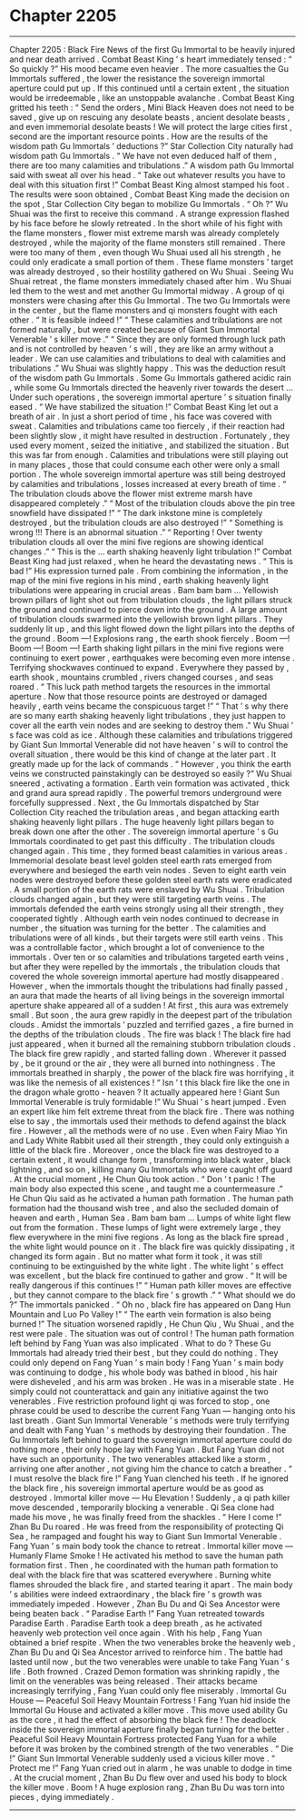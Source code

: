 
# Chapter 2205


---

Chapter 2205 : Black Fire
News of the first Gu Immortal to be heavily injured and near death arrived .
Combat Beast King ’ s heart immediately tensed : “ So quickly ?”
His mood became even heavier .
The more casualties the Gu Immortals suffered , the lower the resistance the sovereign immortal aperture could put up . If this continued until a certain extent , the situation would be irredeemable , like an unstoppable avalanche .
Combat Beast King gritted his teeth : “ Send the orders , Mini Black Heaven does not need to be saved , give up on rescuing any desolate beasts , ancient desolate beasts , and even immemorial desolate beasts ! We will protect the large cities first , second are the important resource points . How are the results of the wisdom path Gu Immortals ’ deductions ?”
Star Collection City naturally had wisdom path Gu Immortals .
“ We have not even deduced half of them , there are too many calamities and tribulations .” A wisdom path Gu Immortal said with sweat all over his head .
“ Take out whatever results you have to deal with this situation first !” Combat Beast King almost stamped his foot .
The results were soon obtained , Combat Beast King made the decision on the spot , Star Collection City began to mobilize Gu Immortals .
“ Oh ?” Wu Shuai was the first to receive this command .
A strange expression flashed by his face before he slowly retreated .
In the short while of his fight with the flame monsters , flower mist extreme marsh was already completely destroyed , while the majority of the flame monsters still remained .
There were too many of them , even though Wu Shuai used all his strength , he could only eradicate a small portion of them .
These flame monsters ’ target was already destroyed , so their hostility gathered on Wu Shuai .
Seeing Wu Shuai retreat , the flame monsters immediately chased after him .
Wu Shuai led them to the west and met another Gu Immortal midway . A group of qi monsters were chasing after this Gu Immortal .
The two Gu Immortals were in the center , but the flame monsters and qi monsters fought with each other .
“ It is feasible indeed !”
“ These calamities and tribulations are not formed naturally , but were created because of Giant Sun Immortal Venerable ’ s killer move .”
“ Since they are only formed through luck path and is not controlled by heaven ’ s will , they are like an army without a leader . We can use calamities and tribulations to deal with calamities and tribulations .”
Wu Shuai was slightly happy .
This was the deduction result of the wisdom path Gu Immortals .
Some Gu Immortals gathered acidic rain , while some Gu Immortals directed the heavenly river towards the desert …
Under such operations , the sovereign immortal aperture ’ s situation finally eased .
“ We have stabilized the situation !” Combat Beast King let out a breath of air . In just a short period of time , his face was covered with sweat .
Calamities and tribulations came too fiercely , if their reaction had been slightly slow , it might have resulted in destruction . Fortunately , they used every moment , seized the initiative , and stabilized the situation .
But this was far from enough .
Calamities and tribulations were still playing out in many places , those that could consume each other were only a small portion .
The whole sovereign immortal aperture was still being destroyed by calamities and tribulations , losses increased at every breath of time .
“ The tribulation clouds above the flower mist extreme marsh have disappeared completely .”
“ Most of the tribulation clouds above the pin tree snowfield have dissipated !”
“ The dark inkstone mine is completely destroyed , but the tribulation clouds are also destroyed !”
“ Something is wrong !!! There is an abnormal situation .”
“ Reporting ! Over twenty tribulation clouds all over the mini five regions are showing identical changes .”
“ This is the … earth shaking heavenly light tribulation !”
Combat Beast King had just relaxed , when he heard the devastating news .
“ This is bad !” His expression turned pale . From combining the information , in the map of the mini five regions in his mind , earth shaking heavenly light tribulations were appearing in crucial areas .
Bam bam bam …
Yellowish brown pillars of light shot out from tribulation clouds , the light pillars struck the ground and continued to pierce down into the ground .
A large amount of tribulation clouds swarmed into the yellowish brown light pillars . They suddenly lit up , and this light flowed down the light pillars into the depths of the ground .
Boom —!
Explosions rang , the earth shook fiercely .
Boom —!
Boom —!
Boom —!
Earth shaking light pillars in the mini five regions were continuing to exert power , earthquakes were becoming even more intense .
Terrifying shockwaves continued to expand . Everywhere they passed by , earth shook , mountains crumbled , rivers changed courses , and seas roared .
“ This luck path method targets the resources in the immortal aperture . Now that those resource points are destroyed or damaged heavily , earth veins became the conspicuous target !”
“ That ’ s why there are so many earth shaking heavenly light tribulations , they just happen to cover all the earth vein nodes and are seeking to destroy them .”
Wu Shuai ’ s face was cold as ice .
Although these calamities and tribulations triggered by Giant Sun Immortal Venerable did not have heaven ’ s will to control the overall situation , there would be this kind of change at the later part . It greatly made up for the lack of commands .
“ However , you think the earth veins we constructed painstakingly can be destroyed so easily ?”
Wu Shuai sneered , activating a formation .
Earth vein formation was activated , thick and grand aura spread rapidly . The powerful tremors underground were forcefully suppressed .
Next , the Gu Immortals dispatched by Star Collection City reached the tribulation areas , and began attacking earth shaking heavenly light pillars .
The huge heavenly light pillars began to break down one after the other . The sovereign immortal aperture ’ s Gu Immortals coordinated to get past this difficulty .
The tribulation clouds changed again . This time , they formed beast calamities in various areas . Immemorial desolate beast level golden steel earth rats emerged from everywhere and besieged the earth vein nodes .
Seven to eight earth vein nodes were destroyed before these golden steel earth rats were eradicated . A small portion of the earth rats were enslaved by Wu Shuai .
Tribulation clouds changed again , but they were still targeting earth veins .
The immortals defended the earth veins strongly using all their strength , they cooperated tightly .
Although earth vein nodes continued to decrease in number , the situation was turning for the better .
The calamities and tribulations were of all kinds , but their targets were still earth veins . This was a controllable factor , which brought a lot of convenience to the immortals .
Over ten or so calamities and tribulations targeted earth veins , but after they were repelled by the immortals , the tribulation clouds that covered the whole sovereign immortal aperture had mostly disappeared .
However , when the immortals thought the tribulations had finally passed , an aura that made the hearts of all living beings in the sovereign immortal aperture shake appeared all of a sudden !
At first , this aura was extremely small .
But soon , the aura grew rapidly in the deepest part of the tribulation clouds .
Amidst the immortals ’ puzzled and terrified gazes , a fire burned in the depths of the tribulation clouds .
The fire was black !
The black fire had just appeared , when it burned all the remaining stubborn tribulation clouds .
The black fire grew rapidly , and started falling down . Wherever it passed by , be it ground or the air , they were all burned into nothingness .
The immortals breathed in sharply , the power of the black fire was horrifying , it was like the nemesis of all existences !
“ Isn ’ t this black fire like the one in the dragon whale grotto - heaven ? It actually appeared here ! Giant Sun Immortal Venerable is truly formidable !” Wu Shuai ’ s heart jumped . Even an expert like him felt extreme threat from the black fire .
There was nothing else to say , the immortals used their methods to defend against the black fire .
However , all the methods were of no use .
Even when Fairy Miao Yin and Lady White Rabbit used all their strength , they could only extinguish a little of the black fire .
Moreover , once the black fire was destroyed to a certain extent , it would change form , transforming into black water , black lightning , and so on , killing many Gu Immortals who were caught off guard .
At the crucial moment , He Chun Qiu took action .
“ Don ’ t panic ! The main body also expected this scene , and taught me a countermeasure .” He Chun Qiu said as he activated a human path formation .
The human path formation had the thousand wish tree , and also the secluded domain of heaven and earth , Human Sea .
Bam bam bam …
Lumps of white light flew out from the formation .
These lumps of light were extremely large , they flew everywhere in the mini five regions . As long as the black fire spread , the white light would pounce on it .
The black fire was quickly dissipating , it changed its form again . But no matter what form it took , it was still continuing to be extinguished by the white light .
The white light ’ s effect was excellent , but the black fire continued to gather and grow .
“ It will be really dangerous if this continues !”
“ Human path killer moves are effective , but they cannot compare to the black fire ’ s growth .”
“ What should we do ?”
The immortals panicked .
“ Oh no , black fire has appeared on Dang Hun Mountain and Luo Po Valley !”
“ The earth vein formation is also being burned !”
The situation worsened rapidly , He Chun Qiu , Wu Shuai , and the rest were pale .
The situation was out of control !
The human path formation left behind by Fang Yuan was also implicated .
What to do ?
These Gu Immortals had already tried their best , but they could do nothing .
They could only depend on Fang Yuan ’ s main body !
Fang Yuan ’ s main body was continuing to dodge , his whole body was bathed in blood , his hair were disheveled , and his arm was broken . He was in a miserable state .
He simply could not counterattack and gain any initiative against the two venerables . Five restriction profound light qi was forced to stop , one phrase could be used to describe the current Fang Yuan — hanging onto his last breath .
Giant Sun Immortal Venerable ’ s methods were truly terrifying and dealt with Fang Yuan ’ s methods by destroying their foundation .
The Gu Immortals left behind to guard the sovereign immortal aperture could do nothing more , their only hope lay with Fang Yuan .
But Fang Yuan did not have such an opportunity .
The two venerables attacked like a storm , arriving one after another , not giving him the chance to catch a breather .
“ I must resolve the black fire !” Fang Yuan clenched his teeth . If he ignored the black fire , his sovereign immortal aperture would be as good as destroyed .
Immortal killer move — Hu Elevation !
Suddenly , a qi path killer move descended , temporarily blocking a venerable .
Qi Sea clone had made his move , he was finally freed from the shackles .
“ Here I come !” Zhan Bu Du roared . He was freed from the responsibility of protecting Qi Sea , he rampaged and fought his way to Giant Sun Immortal Venerable .
Fang Yuan ’ s main body took the chance to retreat .
Immortal killer move — Humanly Flame Smoke !
He activated his method to save the human path formation first . Then , he coordinated with the human path formation to deal with the black fire that was scattered everywhere .
Burning white flames shrouded the black fire , and started tearing it apart .
The main body ’ s abilities were indeed extraordinary , the black fire ’ s growth was immediately impeded .
However , Zhan Bu Du and Qi Sea Ancestor were being beaten back .
“ Paradise Earth !” Fang Yuan retreated towards Paradise Earth .
Paradise Earth took a deep breath , as he activated heavenly web protection veil once again .
With his help , Fang Yuan obtained a brief respite . When the two venerables broke the heavenly web , Zhan Bu Du and Qi Sea Ancestor arrived to reinforce him .
The battle had lasted until now , but the two venerables were unable to take Fang Yuan ’ s life . Both frowned .
Crazed Demon formation was shrinking rapidly , the limit on the venerables was being released .
Their attacks became increasingly terrifying , Fang Yuan could only flee miserably .
Immortal Gu House — Peaceful Soil Heavy Mountain Fortress !
Fang Yuan hid inside the Immortal Gu House and activated a killer move . This move used ability Gu as the core , it had the effect of absorbing the black fire !
The deadlock inside the sovereign immortal aperture finally began turning for the better .
Peaceful Soil Heavy Mountain Fortress protected Fang Yuan for a while before it was broken by the combined strength of the two venerables .
“ Die !” Giant Sun Immortal Venerable suddenly used a vicious killer move .
“ Protect me !” Fang Yuan cried out in alarm , he was unable to dodge in time .
At the crucial moment , Zhan Bu Du flew over and used his body to block the killer move .
Boom !
A huge explosion rang , Zhan Bu Du was torn into pieces , dying immediately .

---

